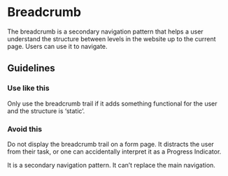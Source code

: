 # Breadcrumb

The breadcrumb is a secondary navigation pattern that helps a user understand the structure between levels in the website up to the current page.
Users can use it to navigate.

## Guidelines

### Use like this

Only use the breadcrumb trail if it adds something functional for the user and the structure is ‘static’.

### Avoid this

Do not display the breadcrumb trail on a form page.
It distracts the user from their task, or one can accidentally interpret it as a Progress Indicator.

It is a secondary navigation pattern.
It can’t replace the main navigation.
